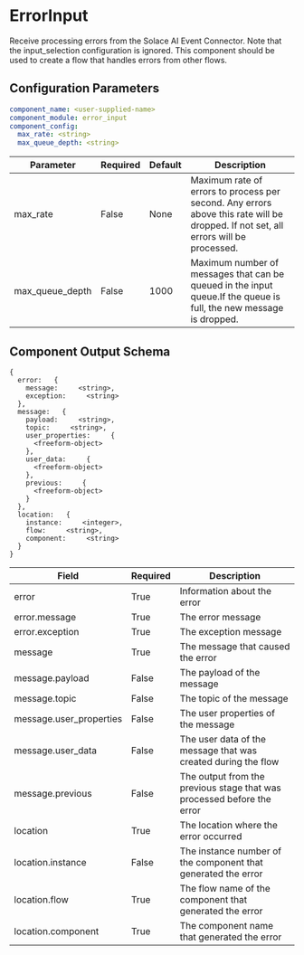 # ErrorInput

Receive processing errors from the Solace AI Event Connector. Note that the input_selection configuration is ignored. This component should be used to create a flow that handles errors from other flows. 

## Configuration Parameters

```yaml
component_name: <user-supplied-name>
component_module: error_input
component_config:
  max_rate: <string>
  max_queue_depth: <string>
```

| Parameter | Required | Default | Description |
| --- | --- | --- | --- |
| max_rate | False | None | Maximum rate of errors to process per second. Any errors above this rate will be dropped. If not set, all errors will be processed. |
| max_queue_depth | False | 1000 | Maximum number of messages that can be queued in the input queue.If the queue is full, the new message is dropped. |



## Component Output Schema

```
{
  error:   {
    message:     <string>,
    exception:     <string>
  },
  message:   {
    payload:     <string>,
    topic:     <string>,
    user_properties:     {
      <freeform-object>
    },
    user_data:     {
      <freeform-object>
    },
    previous:     {
      <freeform-object>
    }
  },
  location:   {
    instance:     <integer>,
    flow:     <string>,
    component:     <string>
  }
}
```
| Field | Required | Description |
| --- | --- | --- |
| error | True | Information about the error |
| error.message | True | The error message |
| error.exception | True | The exception message |
| message | True | The message that caused the error |
| message.payload | False | The payload of the message |
| message.topic | False | The topic of the message |
| message.user_properties | False | The user properties of the message |
| message.user_data | False | The user data of the message that was created during the flow |
| message.previous | False | The output from the previous stage that was processed before the error |
| location | True | The location where the error occurred |
| location.instance | False | The instance number of the component that generated the error |
| location.flow | True | The flow name of the component that generated the error |
| location.component | True | The component name that generated the error |
